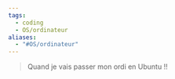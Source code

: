 ```yaml
---
tags:
  - coding
  - OS/ordinateur
aliases:
  - "#OS/ordinateur"
---
```

> Quand je vais passer mon ordi en Ubuntu !!